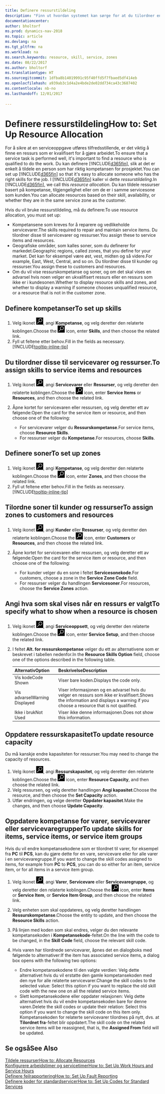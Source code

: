 ```yaml
---
title: Definere ressurstildeling
description: "Finn ut hvordan systemet kan sørge for at du tilordner en person som ikke har de nødvendige kompetansen til å yte service."
documentationcenter: 
author: bholtorf
ms.prod: dynamics-nav-2018
ms.topic: article
ms.devlang: na
ms.tgt_pltfrm: na
ms.workload: na
ms.search.keywords: resource, skill, service, zones
ms.date: 08/22/2017
ms.author: bholtorf
ms.translationtype: HT
ms.sourcegitcommit: 1dfba8b14019991c95f40ffd5f7fbaed5df414eb
ms.openlocfilehash: a939ab3c1d4a2e4bde2de02dd734ca43c3687402
ms.contentlocale: nb-no
ms.lasthandoff: 12/01/2017

---
```


# <a name="how-to-set-up-resource-allocation"></a><span data-ttu-id="919bc-103">Definere ressurstildeling</span><span class="sxs-lookup"><span data-stu-id="919bc-103">How to: Set Up Resource Allocation</span></span>
<span data-ttu-id="919bc-104">For å sikre at en serviceoppgave utføres tilfredsstillende, er det viktig å finne en ressurs som er kvalifisert for å gjøre arbeidet.</span><span class="sxs-lookup"><span data-stu-id="919bc-104">To ensure that a service task is performed well, it's important to find a resource who is qualified to do the work.</span></span> <span data-ttu-id="919bc-105">Du kan definere [!INCLUDE[d365fin](includes/d365fin_md.md)], slik at det er enkelt å tildele en person som har riktig kompetansen for prosjektet.</span><span class="sxs-lookup"><span data-stu-id="919bc-105">You can set up [!INCLUDE[d365fin](includes/d365fin_md.md)] so that it's easy to allocate someone who has the right skills for the job.</span></span> <span data-ttu-id="919bc-106">I [!INCLUDE[d365fin](includes/d365fin_md.md)] kaller vi dette _ressurstildeling_.</span><span class="sxs-lookup"><span data-stu-id="919bc-106">In [!INCLUDE[d365fin](includes/d365fin_md.md)], we call this _resource allocation_.</span></span> <span data-ttu-id="919bc-107">Du kan tildele ressurser basert på kompetanse, tilgjengelighet eller om de er i samme servicesone som kunden.</span><span class="sxs-lookup"><span data-stu-id="919bc-107">You can allocate resources based on their skill, availability, or whether they are in the same service zone as the customer.</span></span> 

<span data-ttu-id="919bc-108">Hvis du vil bruke ressurstildeling, må du definere:</span><span class="sxs-lookup"><span data-stu-id="919bc-108">To use resource allocation, you must set up:</span></span>  
  
* <span data-ttu-id="919bc-109">Kompetansene som kreves for å reparere og vedlikeholde servicevarer.</span><span class="sxs-lookup"><span data-stu-id="919bc-109">The skills required to repair and maintain service items.</span></span> <span data-ttu-id="919bc-110">Du tilordner disse til servicevarer og ressurser.</span><span class="sxs-lookup"><span data-stu-id="919bc-110">You assign these to service items and resources.</span></span>  
* <span data-ttu-id="919bc-111">Geografiske områder, som kalles soner, som du definerer for markedet.</span><span class="sxs-lookup"><span data-stu-id="919bc-111">Geographic regions, called zones, that you define for your market.</span></span> <span data-ttu-id="919bc-112">Det kan for eksempel være øst, vest, midten og så videre.</span><span class="sxs-lookup"><span data-stu-id="919bc-112">For example, East, West, Central, and so on.</span></span> <span data-ttu-id="919bc-113">Du tilordner disse til kunder og ressurser.</span><span class="sxs-lookup"><span data-stu-id="919bc-113">You assign these to customers and resources.</span></span>  
* <span data-ttu-id="919bc-114">Om du vil vise ressurskompetanse og soner, og om det skal vises en advarsel hvis noen velger en ukvalifisert ressurs eller en ressurs som ikke er i kundesonen.</span><span class="sxs-lookup"><span data-stu-id="919bc-114">Whether to display resource skills and zones, and whether to display a warning if someone chooses unqualified resource, or a resource that is not in the customer zone.</span></span>  

## <a name="to-set-up-skills"></a><span data-ttu-id="919bc-115">Definere kompetanser</span><span class="sxs-lookup"><span data-stu-id="919bc-115">To set up skills</span></span>
1. <span data-ttu-id="919bc-116">Velg ikonet ![Søk etter side eller rapport](media/ui-search/search_small.png "Søk etter side eller rapport"), angi **Kompetanse**, og velg deretter den relaterte koblingen.</span><span class="sxs-lookup"><span data-stu-id="919bc-116">Choose the ![Search for Page or Report](media/ui-search/search_small.png "Search for Page or Report icon") icon, enter **Skills**, and then choose the related link.</span></span>  
2. <span data-ttu-id="919bc-117">Fyll ut feltene etter behov.</span><span class="sxs-lookup"><span data-stu-id="919bc-117">Fill in the fields as necessary.</span></span> [!INCLUDE[tooltip-inline-tip](includes/tooltip-inline-tip_md.md)]  

## <a name="to-assign-skills-to-service-items-and-resources"></a><span data-ttu-id="919bc-118">Du tilordner disse til servicevarer og ressurser.</span><span class="sxs-lookup"><span data-stu-id="919bc-118">To assign skills to service items and resources</span></span>
1. <span data-ttu-id="919bc-119">Velg ikonet ![Søk etter side eller rapport](media/ui-search/search_small.png "Søk etter side eller rapport"), angi **Servicevarer** eller **Ressurser**, og velg deretter den relaterte koblingen.</span><span class="sxs-lookup"><span data-stu-id="919bc-119">Choose the ![Search for Page or Report](media/ui-search/search_small.png "Search for Page or Report icon") icon, enter **Service Items** or **Resources**, and then choose the related link.</span></span>  
2. <span data-ttu-id="919bc-120">Åpne kortet for servicevaren eller ressursen, og velg deretter ett av følgende:</span><span class="sxs-lookup"><span data-stu-id="919bc-120">Open the card for the service item or resource, and then choose one of the following:</span></span>  
  
    * <span data-ttu-id="919bc-121">For servicevarer velger du **Ressurskompetanse**.</span><span class="sxs-lookup"><span data-stu-id="919bc-121">For service items, choose **Resource Skills**.</span></span>  
    * <span data-ttu-id="919bc-122">For ressurser velger du **Kompetanse**.</span><span class="sxs-lookup"><span data-stu-id="919bc-122">For resources, choose **Skills**.</span></span>  

## <a name="to-set-up-zones"></a><span data-ttu-id="919bc-123">Definere soner</span><span class="sxs-lookup"><span data-stu-id="919bc-123">To set up zones</span></span>
1. <span data-ttu-id="919bc-124">Velg ikonet ![Søk etter side eller rapport](media/ui-search/search_small.png "Søk etter side eller rapport"), angi **Kompetanse**, og velg deretter den relaterte koblingen.</span><span class="sxs-lookup"><span data-stu-id="919bc-124">Choose the ![Search for Page or Report](media/ui-search/search_small.png "Search for Page or Report icon") icon, enter **Zones**, and then choose the related link.</span></span>  
2. <span data-ttu-id="919bc-125">Fyll ut feltene etter behov.</span><span class="sxs-lookup"><span data-stu-id="919bc-125">Fill in the fields as necessary.</span></span> [!INCLUDE[tooltip-inline-tip](includes/tooltip-inline-tip_md.md)]  

## <a name="to-assign-zones-to-customers-and-resources"></a><span data-ttu-id="919bc-126">Tilordne soner til kunder og ressurser</span><span class="sxs-lookup"><span data-stu-id="919bc-126">To assign zones to customers and resources</span></span> 
1. <span data-ttu-id="919bc-127">Velg ikonet ![Søk etter side eller rapport](media/ui-search/search_small.png "Søk etter side eller rapport"), angi **Kunder** eller **Ressurser**, og velg deretter den relaterte koblingen.</span><span class="sxs-lookup"><span data-stu-id="919bc-127">Choose the ![Search for Page or Report](media/ui-search/search_small.png "Search for Page or Report icon") icon, enter **Customers** or **Resources**, and then choose the related link.</span></span>  
2. <span data-ttu-id="919bc-128">Åpne kortet for servicevaren eller ressursen, og velg deretter ett av følgende:</span><span class="sxs-lookup"><span data-stu-id="919bc-128">Open the card for the service item or resource, and then choose one of the following:</span></span>  
  
    * <span data-ttu-id="919bc-129">For kunder velger du en sone i feltet **Servicesonekode**.</span><span class="sxs-lookup"><span data-stu-id="919bc-129">For customers, choose a zone in the **Service Zone Code** field.</span></span>  
    * <span data-ttu-id="919bc-130">For ressurser velger du handlingen **Servicesoner**.</span><span class="sxs-lookup"><span data-stu-id="919bc-130">For resources, choose the **Service Zones** action.</span></span>  

## <a name="to-specify-what-to-show-when-a-resource-is-chosen"></a><span data-ttu-id="919bc-131">Angi hva som skal vises når en ressurs er valgt</span><span class="sxs-lookup"><span data-stu-id="919bc-131">To specify what to show when a resource is chosen</span></span>
1. <span data-ttu-id="919bc-132">Velg ikonet ![Søk etter side eller rapport](media/ui-search/search_small.png "Søk etter side eller rapport"), angi **Serviceoppsett**, og velg deretter den relaterte koblingen.</span><span class="sxs-lookup"><span data-stu-id="919bc-132">Choose the ![Search for Page or Report](media/ui-search/search_small.png "Search for Page or Report icon") icon, enter **Service Setup**, and then choose the related link.</span></span> 
2. <span data-ttu-id="919bc-133">I feltet **Alt. for ressurskompetanse** velger du ett av alternativene som er beskrevet i tabellen nedenfor.</span><span class="sxs-lookup"><span data-stu-id="919bc-133">In the **Resource Skills Option** field, choose one of the options described in the following table.</span></span>  
  
    |<span data-ttu-id="919bc-134">**Alternativ**</span><span class="sxs-lookup"><span data-stu-id="919bc-134">**Option**</span></span>|<span data-ttu-id="919bc-135">**Beskrivelse**</span><span class="sxs-lookup"><span data-stu-id="919bc-135">**Description**</span></span>|  
    |------------|-------------|  
    |<span data-ttu-id="919bc-136">Vis kode</span><span class="sxs-lookup"><span data-stu-id="919bc-136">Code Shown</span></span> | <span data-ttu-id="919bc-137">Viser bare koden.</span><span class="sxs-lookup"><span data-stu-id="919bc-137">Displays the code only.</span></span>|  
    |<span data-ttu-id="919bc-138">Vis advarsel</span><span class="sxs-lookup"><span data-stu-id="919bc-138">Warning Displayed</span></span> | <span data-ttu-id="919bc-139">Viser informasjonen og en advarsel hvis du velger en ressurs som ikke er kvalifisert.</span><span class="sxs-lookup"><span data-stu-id="919bc-139">Shows the information and displays a warning if you choose a resource that is not qualified.</span></span>|  
    |<span data-ttu-id="919bc-140">Ikke i bruk</span><span class="sxs-lookup"><span data-stu-id="919bc-140">Not Used</span></span> | <span data-ttu-id="919bc-141">Viser ikke denne informasjonen.</span><span class="sxs-lookup"><span data-stu-id="919bc-141">Does not show this information.</span></span>|  

## <a name="to-update-resource-capacity"></a><span data-ttu-id="919bc-142">Oppdatere ressurskapasitet</span><span class="sxs-lookup"><span data-stu-id="919bc-142">To update resource capacity</span></span>  
<span data-ttu-id="919bc-143">Du må kanskje endre kapasiteten for ressurser.</span><span class="sxs-lookup"><span data-stu-id="919bc-143">You may need to change the capacity of resources.</span></span>  
  
1. <span data-ttu-id="919bc-144">Velg ikonet ![Søk etter side eller rapport](media/ui-search/search_small.png "Søk etter side eller rapport"), angi **Ressurskapasitet**, og velg deretter den relaterte koblingen.</span><span class="sxs-lookup"><span data-stu-id="919bc-144">Choose the ![Search for Page or Report](media/ui-search/search_small.png "Search for Page or Report icon") icon, enter **Resource Capacity**, and then choose the related link.</span></span>  
2. <span data-ttu-id="919bc-145">Velg ressursen, og velg deretter handlingen **Angi kapasitet**.</span><span class="sxs-lookup"><span data-stu-id="919bc-145">Choose the resource, and then choose the **Set Capacity** action.</span></span>  
3. <span data-ttu-id="919bc-146">Utfør endringen, og velge deretter **Oppdater kapasitet**.</span><span class="sxs-lookup"><span data-stu-id="919bc-146">Make the changes, and then choose **Update Capacity**.</span></span>  

## <a name="to-update-skills-for-items-service-items-or-service-item-groups"></a><span data-ttu-id="919bc-147">Oppdatere kompetanse for varer, servicevarer eller servicevaregrupper</span><span class="sxs-lookup"><span data-stu-id="919bc-147">To update skills for items, service items, or service item groups</span></span>
<span data-ttu-id="919bc-148">Hvis du vil endre kompetansekodene som er tilordnet til varer, for eksempel fra **PC** til **PCS**, kan du gjøre dette for en vare, servicevare eller for alle varer i en servicevaregruppe.</span><span class="sxs-lookup"><span data-stu-id="919bc-148">If you want to change the skill codes assigned to items, for example from **PC** to **PCS**, you can do so either for an item, service item, or for all items in a service item group.</span></span>  
  
1. <span data-ttu-id="919bc-149">Velg ikonet ![Søk etter side eller rapport](media/ui-search/search_small.png "Søk etter side eller rapport"), angi **Varer**, **Servicevare** eller **Servicevaregruppe**, og velg deretter den relaterte koblingen.</span><span class="sxs-lookup"><span data-stu-id="919bc-149">Choose the ![Search for Page or Report](media/ui-search/search_small.png "Search for Page or Report icon") icon, enter **Items** or **Service Item**, or **Service Item Group**, and then choose the related link.</span></span>  
2. <span data-ttu-id="919bc-150">Velg enheten som skal oppdateres, og velg deretter handlingen **Ressurskompetanse**.</span><span class="sxs-lookup"><span data-stu-id="919bc-150">Choose the entity to update, and then choose the **Resource Skills** action.</span></span>  
3. <span data-ttu-id="919bc-151">På linjen med koden som skal endres, velger du den relevante kompetansekoden i **Kompetansekode**-feltet.</span><span class="sxs-lookup"><span data-stu-id="919bc-151">On the line with the code to be changed, in the **Skill Code** field, choose the relevant skill code.</span></span>  
4.  <span data-ttu-id="919bc-152">Hvis varen har tilordnede servicevarer, åpnes det en dialogboks med følgende to alternativer:</span><span class="sxs-lookup"><span data-stu-id="919bc-152">If the item has associated service items, a dialog box opens with the following two options:</span></span>  
  
    * <span data-ttu-id="919bc-153">Endre kompetansekodene til den valgte verdien: Velg dette alternativet hvis du vil erstatte den gamle kompetansekoden med den nye for alle relaterte servicevarer.</span><span class="sxs-lookup"><span data-stu-id="919bc-153">Change the skill codes to the selected value: Select this option if you want to replace the old skill code with the new one on all the related service items.</span></span>  
    * <span data-ttu-id="919bc-154">Slett kompetansekodene eller oppdater relasjonen: Velg dette alternativet hvis du vil endre kompetansekoden bare for denne varen.</span><span class="sxs-lookup"><span data-stu-id="919bc-154">Delete the skill codes or update their relation: Select this option if you want to change the skill code on this item only.</span></span> <span data-ttu-id="919bc-155">Kompetansekoden for relaterte servicevarer tilordnes på nytt, dvs. at **Tilordnet fra**-feltet blir oppdatert.</span><span class="sxs-lookup"><span data-stu-id="919bc-155">The skill code on the related service items will be reassigned, that is, the **Assigned From** field will be updated.</span></span>  
  
## <a name="see-also"></a><span data-ttu-id="919bc-156">Se også</span><span class="sxs-lookup"><span data-stu-id="919bc-156">See Also</span></span>
[<span data-ttu-id="919bc-157">Tildele ressurser</span><span class="sxs-lookup"><span data-stu-id="919bc-157">How to: Allocate Resources</span></span>](service-how-to-allocate-resources.md)  
[<span data-ttu-id="919bc-158">Konfigurere arbeidstimer og servicetimer</span><span class="sxs-lookup"><span data-stu-id="919bc-158">How to: Set Up Work Hours and Service Hours</span></span>](service-how-setup-work-service-hours.md)  
[<span data-ttu-id="919bc-159">Definere feilrapportering</span><span class="sxs-lookup"><span data-stu-id="919bc-159">How to: Set Up Fault Reporting</span></span>](service-how-setup-fault-reporting.md)  
[<span data-ttu-id="919bc-160">Definere koder for standardservicer</span><span class="sxs-lookup"><span data-stu-id="919bc-160">How to: Set Up Codes for Standard Services</span></span>](service-how-setup-service-coding.md)  
 


